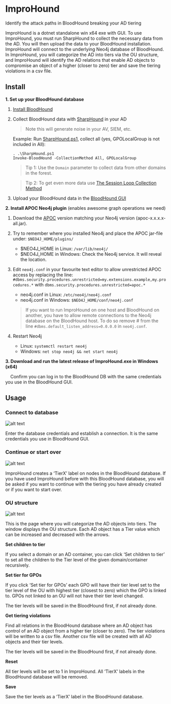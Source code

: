 # ImproHound
Identify the attack paths in BloodHound breaking your AD tiering

ImproHound is a dotnet standalone win x64 exe with GUI. 
To use ImproHound, you must run SharpHound to collect the necessary data from the AD. You will then upload the data to your BloodHound installation. ImproHound will connect to the underlying Neo4j database of BloodHound. In ImproHound, you will categorize the AD into tiers via the OU structure, and ImproHound will identify the AD relations that enable AD objects to compromise an object of a higher (closer to zero) tier and save the tiering violations in a csv file.

## Install

**1. Set up your BloodHound database**
1. [Install BloodHound](https://bloodhound.readthedocs.io/en/latest/#install)

1. Collect BloodHound data with [SharpHound](https://bloodhound.readthedocs.io/en/latest/data-collection/sharphound.html) in your AD
 	> Note this will generate noise in your AV, SIEM, etc.
 	
	Example: Run [SharpHound.ps1](https://github.com/BloodHoundAD/BloodHound/blob/master/Collectors/SharpHound.ps1), collect all (yes, GPOLocalGroup is not included in All):

	```
	. .\SharpHound.ps1
	Invoke-BloodHound -CollectionMethod All, GPOLocalGroup
	```
	
	> Tip 1: Use the ```Domain``` parameter to collect data from other domains in the forest.
	
	> Tip 2: To get even more data use [The Session Loop Collection Method](https://bloodhound.readthedocs.io/en/latest/data-collection/sharphound.html#the-session-loop-collection-method) 

1. Upload your BloodHound data in the [BloodHound GUI](https://bloodhound.readthedocs.io/en/latest/#import-and-explore-the-data)

**2. Install APOC Neo4j plugin**
(enables awesome graph operations we need) 
1. Download the [APOC](https://github.com/neo4j-contrib/neo4j-apoc-procedures/releases) version matching your Neo4j version (apoc-x.x.x.x-all.jar).
1. Try to remember where you installed Neo4j and place the APOC jar-file under: ```$NEO4J_HOME/plugins/```
	
	* $NEO4J_HOME in Linux: ```/var/lib/neo4j/```
	* $NEO4J_HOME in Windows: Check the Neo4j service. It will reveal the location.

1. Edit ```neo4j.conf``` in your favourite text editor to allow unrestricted APOC access by replacing the line: 
```#dbms.security.procedures.unrestricted=my.extensions.example,my.procedures.*```
with
```dbms.security.procedures.unrestricted=apoc.*```

	* neo4j.conf in Linux: ```/etc/neo4j/neo4j.conf```
	* neo4j.conf in Windows: ```$NEO4J_HOME/conf/neo4j.conf```

	> If you want to run ImproHound on one host and BloodHound on another, you have to allow remote connections to the Neo4j database on the BloodHound host. To do so remove # from the line ```#dbms.default_listen_address=0.0.0.0``` in ```neo4j.conf```.

1. Restart Neo4j

	* Linux: ```systemctl restart neo4j```
	* Windows: ```net stop neo4j && net start neo4j```
	    
**3. Download and run the latest release of ImproHound.exe in Windows (x64)**

&nbsp;&nbsp;&nbsp;&nbsp;Confirm you can log in to the BloodHound DB with the same credentials you use in the BloodHound GUI.

## Usage

### Connect to database
![alt text](https://github.com/improsec/ImproHound/blob/master/readme-images/01-connect.png?raw=true)

Enter the database credentials and establish a connection. It is the same credentials you use in BloodHound GUI.

### Continue or start over
![alt text](https://github.com/improsec/ImproHound/blob/master/readme-images/02-continue-startover.png?raw=true)

ImproHound creates a ‘TierX’ label on nodes in the BloodHound database. If you have used ImproHound before with this BloodHound database, you will be asked if you want to continue with the tiering you have already created or if you want to start over.

### OU structure
![alt text](https://github.com/improsec/ImproHound/blob/master/readme-images/03-ou-structure.png?raw=true)

This is the page where you will categorize the AD objects into tiers. The window displays the OU structure. Each AD object has a Tier value which can be increased and decreased with the arrows.

**Set children to tier**

If you select a domain or an AD container, you can click ‘Set children to tier’ to set all the children to the Tier level of the given domain/container recursively.

**Set tier for GPOs**

If you click ‘Set tier for GPOs’ each GPO will have their tier level set to the tier level of the OU with highest tier (closest to zero) which the GPO is linked to. GPOs not linked to an OU will not have their tier level changed.

The tier levels will be saved in the BloodHound first, if not already done.

**Get tiering violations**

Find all relations in the BloodHound database where an AD object has control of an AD object from a higher tier (closer to zero). The tier violations will be written to a csv file. Another csv file will be created with all AD objects and their tier levels. 

The tier levels will be saved in the BloodHound first, if not already done.

**Reset**

All tier levels will be set to 1 in ImproHound. All ‘TierX’ labels in the BloodHound database will be removed.

**Save**

Save the tier levels as a ‘TierX’ label in the BloodHound database. 
